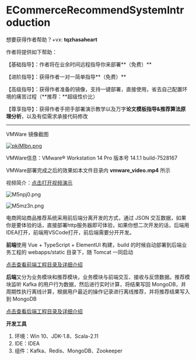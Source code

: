 # ECommerceRecommendSystemIntroduction

想要获得作者帮助？+vx: **tqzhasaheart** 

作者将提供如下帮助：

【基础指导】：作者将在业余时间远程指导你来部署**（免费）**

【进阶指导】：获得作者一对一简单指导**（免费）**

【高级指导】：获得作者准备的镜像，支持一键部署，直接使用，省去自己配置环境的痛苦过程（**推荐：**超级性价比）

【尊享指导】：获得作者手把手部署演示教学以及万字**论文模板指导&推荐算法原理分析**，以及有偿需求承接代码修改

***

VMWare 镜像截图

[![pkiMlbn.png](https://s21.ax1x.com/2024/04/27/pkiMlbn.png)](https://imgse.com/i/pkiMlbn)

VMWare信息：VMware® Workstation 14 Pro  版本号 14.1.1 build-7528167

VMWare部署完成之后的效果如本文件目录内  **vmware_video.mp4**  所示

视频简介：[点击打开视频演示](https://www.bilibili.com/video/bv1M7411m7e6)

![M5npj0.png](https://s2.ax1x.com/2019/11/21/M5npj0.png)

![M5mz3n.png](https://s2.ax1x.com/2019/11/21/M5mz3n.png)



电商网站商品推荐系统采用前后端分离开发的方式，通过 JSON 交互数据，如果你是要体验的话，直接部署http服务器即可体验，如果你想二次开发的话，后端用IDEA打开，前端用VSCode打开，前后端需要分开开发。

**前端**使用 Vue + TypeScript + ElementUI 构建，build 的时候自动部署到后端业务工程的 webapps/static 目录下，随 Tomcat 一同启动

[点击查看前端工程目录及详细介绍]( https://github.com/ittqqzz/ECommerceRecommendSystem/tree/master/front )

**后端**又分为业务模块和推荐模块，业务模块与前端交互、接收与反馈数据。推荐模块监听 Kafka 的用户行为数据，然后进行实时计算，将结果写回 MongoDB，并周期性执行离线计算，根据用户最近的操作记录进行离线推荐，并将推荐结果写入到 MongoDB 

[点击查看后端工程目录及详细介绍]( https://github.com/ittqqzz/ECommerceRecommendSystem/tree/master/backend )

**开发工具**

1. 环境：Win 10、JDK-1.8、Scala-2.11
2. IDE：IDEA
3. 组件：Kafka、Redis、MongoDB、Zookeeper



